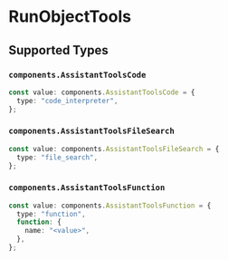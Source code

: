 # RunObjectTools


## Supported Types

### `components.AssistantToolsCode`

```typescript
const value: components.AssistantToolsCode = {
  type: "code_interpreter",
};
```

### `components.AssistantToolsFileSearch`

```typescript
const value: components.AssistantToolsFileSearch = {
  type: "file_search",
};
```

### `components.AssistantToolsFunction`

```typescript
const value: components.AssistantToolsFunction = {
  type: "function",
  function: {
    name: "<value>",
  },
};
```

